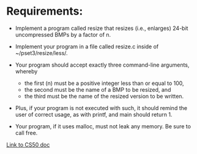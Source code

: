 # Requirements: 
* Implement a program called resize that resizes (i.e., enlarges) 24-bit uncompressed BMPs by a factor of n.
* Implement your program in a file called resize.c inside of ~/pset3/resize/less/.
* Your program should accept exactly three command-line arguments, whereby
  * the first (n) must be a positive integer less than or equal to 100,
  * the second must be the name of a BMP to be resized, and
  * the third must be the name of the resized version to be written.
* Plus, if your program is not executed with such, it should remind the user of correct usage, as with printf, and main should return 1.

* Your program, if it uses malloc, must not leak any memory. Be sure to call free.

[Link to CS50 doc](https://docs.cs50.net/2019/x/psets/3/resize/less/resize.html)
